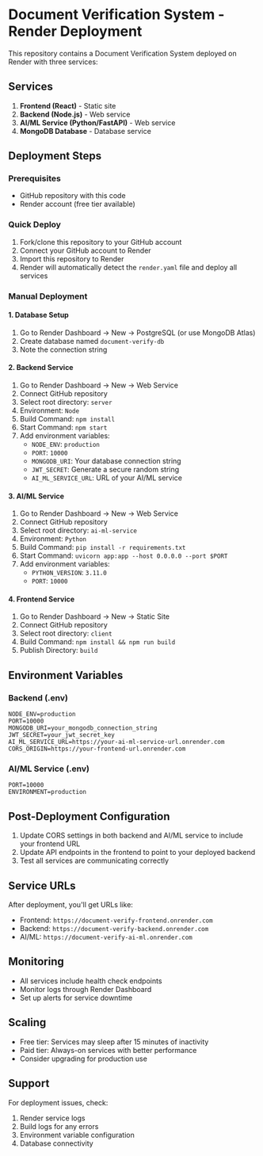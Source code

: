 # Document Verification System - Render Deployment

This repository contains a Document Verification System deployed on Render with three services:

## Services

1. **Frontend (React)** - Static site
2. **Backend (Node.js)** - Web service
3. **AI/ML Service (Python/FastAPI)** - Web service
4. **MongoDB Database** - Database service

## Deployment Steps

### Prerequisites
- GitHub repository with this code
- Render account (free tier available)

### Quick Deploy
1. Fork/clone this repository to your GitHub account
2. Connect your GitHub account to Render
3. Import this repository to Render
4. Render will automatically detect the `render.yaml` file and deploy all services

### Manual Deployment

#### 1. Database Setup
1. Go to Render Dashboard → New → PostgreSQL (or use MongoDB Atlas)
2. Create database named `document-verify-db`
3. Note the connection string

#### 2. Backend Service
1. Go to Render Dashboard → New → Web Service
2. Connect GitHub repository
3. Select root directory: `server`
4. Environment: `Node`
5. Build Command: `npm install`
6. Start Command: `npm start`
7. Add environment variables:
   - `NODE_ENV`: `production`
   - `PORT`: `10000`
   - `MONGODB_URI`: Your database connection string
   - `JWT_SECRET`: Generate a secure random string
   - `AI_ML_SERVICE_URL`: URL of your AI/ML service

#### 3. AI/ML Service
1. Go to Render Dashboard → New → Web Service
2. Connect GitHub repository
3. Select root directory: `ai-ml-service`
4. Environment: `Python`
5. Build Command: `pip install -r requirements.txt`
6. Start Command: `uvicorn app:app --host 0.0.0.0 --port $PORT`
7. Add environment variables:
   - `PYTHON_VERSION`: `3.11.0`
   - `PORT`: `10000`

#### 4. Frontend Service
1. Go to Render Dashboard → New → Static Site
2. Connect GitHub repository
3. Select root directory: `client`
4. Build Command: `npm install && npm run build`
5. Publish Directory: `build`

## Environment Variables

### Backend (.env)
```
NODE_ENV=production
PORT=10000
MONGODB_URI=your_mongodb_connection_string
JWT_SECRET=your_jwt_secret_key
AI_ML_SERVICE_URL=https://your-ai-ml-service-url.onrender.com
CORS_ORIGIN=https://your-frontend-url.onrender.com
```

### AI/ML Service (.env)
```
PORT=10000
ENVIRONMENT=production
```

## Post-Deployment Configuration

1. Update CORS settings in both backend and AI/ML service to include your frontend URL
2. Update API endpoints in the frontend to point to your deployed backend
3. Test all services are communicating correctly

## Service URLs
After deployment, you'll get URLs like:
- Frontend: `https://document-verify-frontend.onrender.com`
- Backend: `https://document-verify-backend.onrender.com`
- AI/ML: `https://document-verify-ai-ml.onrender.com`

## Monitoring
- All services include health check endpoints
- Monitor logs through Render Dashboard
- Set up alerts for service downtime

## Scaling
- Free tier: Services may sleep after 15 minutes of inactivity
- Paid tier: Always-on services with better performance
- Consider upgrading for production use

## Support
For deployment issues, check:
1. Render service logs
2. Build logs for any errors
3. Environment variable configuration
4. Database connectivity
